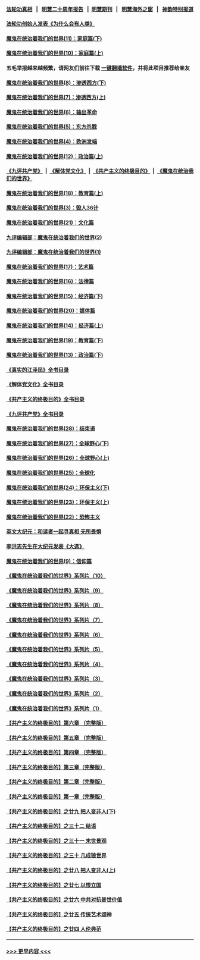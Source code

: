 #### [法轮功真相](https://github.com/gfw-breaker/truth/blob/master/README.md?t=0) &nbsp;&nbsp;|&nbsp;&nbsp; [明慧二十周年报告](https://github.com/gfw-breaker/mh-reports/blob/master/README.md?t=0) &nbsp;&nbsp;|&nbsp;&nbsp;[明慧期刊](https://github.com/gfw-breaker/mh-qikan) &nbsp;&nbsp;|&nbsp;&nbsp; [明慧海外之窗](https://github.com/gfw-breaker/mh-news/blob/master/README.md?t=0) &nbsp;&nbsp;|&nbsp;&nbsp; [神韵特别报道](https://github.com/gfw-breaker/mh-news/blob/master/shenyun.md?t=0)
#### [法轮功创始人发表《为什么会有人类》](../pages/nsc422/n13912117.md?t=01291544) 
#### [魔鬼在统治着我们的世界(11)：家庭篇(下)](../pages/nsc422/n10440961.md?t=01291544) 
#### [魔鬼在统治着我们的世界(10)：家庭篇(上)](../pages/nsc422/n10435448.md?t=01291544) 
#### 五毛举报越来越频繁，请网友们前往下载 [一键翻墙软件](https://github.com/gfw-breaker/ssr-accounts)，并将此项目推荐给亲友
#### [魔鬼在统治着我们的世界(8)：渗透西方(下)](../pages/nsc422/n10429603.md?t=01291544) 
#### [魔鬼在统治着我们的世界(7)：渗透西方(上)](../pages/nsc422/n10426013.md?t=01291544) 
#### [魔鬼在统治着我们的世界(6)：输出革命](../pages/nsc422/n10421536.md?t=01291544) 
#### [魔鬼在统治着我们的世界(5)：东方杀戮](../pages/nsc422/n10417707.md?t=01291544) 
#### [魔鬼在统治着我们的世界(4)：欧洲发端](../pages/nsc422/n10414890.md?t=01291544) 
#### [魔鬼在统治着我们的世界(12)：政治篇(上)](../pages/nsc422/n10444576.md?t=01291544) 
#### [《九评共产党》](https://github.com/begood0513/9ping.md/blob/master/README.md) &nbsp;|&nbsp; [《解体党文化》](../../../../jtdwh.md/blob/master/README.md)  &nbsp;|&nbsp; [《共产主义的终极目的》](../../../../gczydzjmd.md/blob/master/README.md) &nbsp;|&nbsp; [《魔鬼在统治我们的世界》](../../../../mgztzwmdsj.md/blob/master/README.md) 
#### [魔鬼在统治着我们的世界(18)：教育篇(上)](../pages/nsc422/n10526970.md?t=01291544) 
#### [魔鬼在统治着我们的世界(3)：毁人36计](../pages/nsc422/n10411583.md?t=01291544) 
#### [魔鬼在统治着我们的世界(21)：文化篇](../pages/nsc422/n10597706.md?t=01291544) 
#### [九评编辑部：魔鬼在统治着我们的世界(2)](../pages/nsc422/n10410036.md?t=01291544) 
#### [九评编辑部：魔鬼在统治着我们的世界(1)](../pages/nsc422/n10406825.md?t=01291544) 
#### [魔鬼在统治着我们的世界(17)：艺术篇](../pages/nsc422/n10499093.md?t=01291544) 
#### [魔鬼在统治着我们的世界(16)：法律篇](../pages/nsc422/n10485969.md?t=01291544) 
#### [魔鬼在统治着我们的世界(15)：经济篇(下)](../pages/nsc422/n10469975.md?t=01291544) 
#### [魔鬼在统治着我们的世界(20)：媒体篇](../pages/nsc422/n10586579.md?t=01291544) 
#### [魔鬼在统治着我们的世界(14)：经济篇(上)](../pages/nsc422/n10457370.md?t=01291544) 
#### [魔鬼在统治着我们的世界(19)：教育篇(下)](../pages/nsc422/n10564808.md?t=01291544) 
#### [魔鬼在统治着我们的世界(13)：政治篇(下)](../pages/nsc422/n10448270.md?t=01291544) 
#### [《真实的江泽民》全书目录](../pages/nsc422/n13721399.md?t=01291544) 
#### [《解体党文化》全书目录](../pages/nsc422/n13721157.md?t=01291544) 
#### [《共产主义的终极目的》全书目录](../pages/nsc422/n13721048.md?t=01291544) 
#### [《九评共产党》全书目录](../pages/nsc422/n13708085.md?t=01291544) 
#### [魔鬼在统治着我们的世界(28)：结束语](../pages/nsc422/n10936246.md?t=01291544) 
#### [魔鬼在统治着我们的世界(27)：全球野心(下)](../pages/nsc422/n10928319.md?t=01291544) 
#### [魔鬼在统治着我们的世界(26)：全球野心(上)](../pages/nsc422/n10900318.md?t=01291544) 
#### [魔鬼在统治着我们的世界(25)：全球化](../pages/nsc422/n10788205.md?t=01291544) 
#### [魔鬼在统治着我们的世界(24)：环保主义(下)](../pages/nsc422/n10695307.md?t=01291544) 
#### [魔鬼在统治着我们的世界(23)：环保主义(上)](../pages/nsc422/n10688613.md?t=01291544) 
#### [魔鬼在统治着我们的世界(22)：恐怖主义](../pages/nsc422/n10614727.md?t=01291544) 
#### [英文大纪元：和读者一起寻真相 无所畏惧](../pages/nsc422/n12542027.md?t=01291544) 
#### [李洪志先生在大纪元发表《大选》](../pages/nsc422/n12534746.md?t=01291544) 
#### [魔鬼在统治着我们的世界(9)：信仰篇](../pages/nsc422/n10432159.md?t=01291544) 
#### [《魔鬼在统治着我们的世界》系列片（10）](../pages/nsc422/n12292670.md?t=01291544) 
#### [《魔鬼在统治着我们的世界》系列片（9）](../pages/nsc422/n12290859.md?t=01291544) 
#### [《魔鬼在统治着我们的世界》系列片（8）](../pages/nsc422/n12287445.md?t=01291544) 
#### [《魔鬼在统治着我们的世界》系列片（7）](../pages/nsc422/n12283425.md?t=01291544) 
#### [《魔鬼在统治着我们的世界》系列片（6）](../pages/nsc422/n12282314.md?t=01291544) 
#### [《魔鬼在统治着我们的世界》系列片（5）](../pages/nsc422/n12281419.md?t=01291544) 
#### [《魔鬼在统治着我们的世界》系列片（4）](../pages/nsc422/n12274024.md?t=01291544) 
#### [《魔鬼在统治着我们的世界》系列片（3）](../pages/nsc422/n12271322.md?t=01291544) 
#### [《魔鬼在统治着我们的世界》系列片（2）](../pages/nsc422/n12269049.md?t=01291544) 
#### [《魔鬼在统治着我们的世界》系列片（1）](../pages/nsc422/n12267575.md?t=01291544) 
#### [【共产主义的终极目的】第六章 （完整版）](../pages/nsc422/n11428913.md?t=01291544) 
#### [【共产主义的终极目的】第五章 （完整版）](../pages/nsc422/n11428912.md?t=01291544) 
#### [【共产主义的终极目的】第四章 （完整版）](../pages/nsc422/n11428907.md?t=01291544) 
#### [【共产主义的终极目的】第三章（完整版）](../pages/nsc422/n11428848.md?t=01291544) 
#### [【共产主义的终极目的】第二章（完整版）](../pages/nsc422/n11428831.md?t=01291544) 
#### [【共产主义的终极目的】第一章（完整版）](../pages/nsc422/n11417651.md?t=01291544) 
#### [【共产主义的终极目的】之廿九 把人变非人(下)](../pages/nsc422/n11344140.md?t=01291544) 
#### [【共产主义的终极目的】之三十二 结语](../pages/nsc422/n11360535.md?t=01291544) 
#### [【共产主义的终极目的】之三十一 末世景观](../pages/nsc422/n11351129.md?t=01291544) 
#### [【共产主义的终极目的】之三十 几成狼世界](../pages/nsc422/n11348280.md?t=01291544) 
#### [【共产主义的终极目的】之廿八 把人变非人(上)](../pages/nsc422/n11340492.md?t=01291544) 
#### [【共产主义的终极目的】之廿七 以恨立国](../pages/nsc422/n11336944.md?t=01291544) 
#### [【共产主义的终极目的】之廿六 中共对抗普世价值](../pages/nsc422/n11324785.md?t=01291544) 
#### [【共产主义的终极目的】之廿五 传统艺术颂神](../pages/nsc422/n11296396.md?t=01291544) 
#### [【共产主义的终极目的】之廿四 人伦典范](../pages/nsc422/n11296397.md?t=01291544) 

----
#### [ >>> 更早内容 <<< ](../indexes/nsc422-earlier.md)
